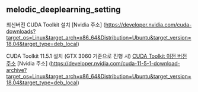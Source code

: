 ## melodic_deeplearning_setting

최신버전 CUDA Toolkit 설치
[Nvidia 주소] (https://developer.nvidia.com/cuda-downloads?target_os=Linux&target_arch=x86_64&Distribution=Ubuntu&target_version=18.04&target_type=deb_local)


CUDA Toolkit 11.5.1 설치 (GTX 3060 기준으로 진행 시)
[CUDA Toolkit 이전 버전 주소](https://developer.nvidia.com/cuda-toolkit-archive)
[Nvidia 주소] (https://developer.nvidia.com/cuda-11-5-1-download-archive?target_os=Linux&target_arch=x86_64&Distribution=Ubuntu&target_version=18.04&target_type=deb_local)
